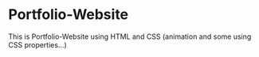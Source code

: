 # Portfolio-Website
This is Portfolio-Website using HTML and CSS (animation and some using CSS properties...)
